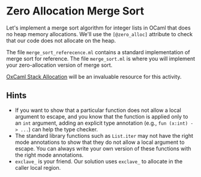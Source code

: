 # Zero Allocation Merge Sort

Let's implement a merge sort algorithm for integer lists in OCaml that does no
heap memory allocations. We'll use the `[@zero_alloc]` attribute to check that
our code does not allocate on the heap.

The file `merge_sort_referecence.ml` contains a standard implementation of merge
sort for reference. The file `merge_sort.ml` is where you will implement your
zero-allocation version of merge sort. 

[OxCaml Stack Allocation](https://oxcaml.org/documentation/stack-allocation/intro/) will be an
invaluable resource for this activity.

## Hints

* If you want to show that a particular function does not allow a local argument
  to escape, and you know that the function is applied only to an `int`
  argument, adding an explicit type annotation (e.g., `fun (x:int) -> ...`) can
  help the type checker.
* The standard library functions such as `List.iter` may not have the right mode
  annotations to show that they do not allow a local argument to escape. You can
  always write your own version of these functions with the right mode
  annotations.
* `exclave_` is your friend. Our solution uses `exclave_` to allocate in the caller
  local region.

